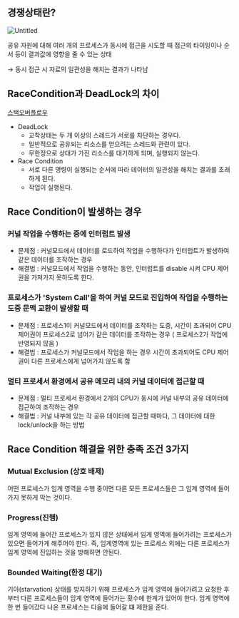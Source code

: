 ## 경쟁상태란?

![Untitled](https://s3-us-west-2.amazonaws.com/secure.notion-static.com/9010f14b-40f7-4e67-b6ff-8ad24a48b859/Untitled.png)

공유 자원에 대해 여러 개의 프로세스가 동시에 접근을 시도할 때 접근의 타이밍이나 순서 등이 결과값에 영향을 줄 수 있는 상태

→ 동시 접근 시 자료의 일관성을 해치는 결과가 나타남

## RaceCondition과 DeadLock의 차이

[스택오버플로우](https://stackoverflow.com/questions/3130079/difference-between-racearound-condition-and-deadlock)

- DeadLock
    - 교착상태는 두 개 이상의 스레드가 서로를 차단하는 경우다.
    - 일반적으로 공유되는 리소스를 얻으려는 스레드와 관련이 있다.
    - 무한정으로 상대가 가진 리소스를 대기하게 되며, 실행되지 않는다.
- Race Condition
    - 서로 다른 명령이 실행되는 순서에 따라 데이터의 일관성을 해치는 결과를 초래하게 된다.
    - 작업이 실행된다.

## **Race Condition이 발생하는 경우**

### **커널 작업을 수행하는 중에 인터럽트 발생**

- 문제점 : 커널모드에서 데이터를 로드하여 작업을 수행하다가 인터럽트가 발생하여 같은 데이터를 조작하는 경우
- 해결법 : 커널모드에서 작업을 수행하는 동안, 인터럽트를 disable 시켜 CPU 제어권을 가져가지 못하도록 한다.

### **프로세스가 'System Call'을 하여 커널 모드로 진입하여 작업을 수행하는 도중 문맥 교환이 발생할 때**

- 문제점 : 프로세스1이 커널모드에서 데이터를 조작하는 도중, 시간이 초과되어 CPU 제어권이 프로세스2로 넘어가 같은 데이터를 조작하는 경우 ( 프로세스2가 작업에 반영되지 않음 )
- 해결법 : 프로세스가 커널모드에서 작업을 하는 경우 시간이 초과되어도 CPU 제어권이 다른 프로세스에게 넘어가지 않도록 함

### **멀티 프로세서 환경에서 공유 메모리 내의 커널 데이터에 접근할 때**

- 문제점 : 멀티 프로세서 환경에서 2개의 CPU가 동시에 커널 내부의 공유 데이터에 접근하여 조작하는 경우
- 해결법 : 커널 내부에 있는 각 공유 데이터에 접근할 때마다, 그 데이터에 대한 lock/unlock을 하는 방법

## Race Condition 해결을 위한 충족 조건 3가지

### Mutual Exclusion (상호 배제)

어떤 프로세스가 임계 영역을 수행 중이면 다른 모든 프로세스들은 그 임계 영역에 들어가지 못하게 막는 것이다.

### Progress(진행)

임계 영역에 들어간 프로세스가 있지 않은 상태에서 임계 영역에 들어가려는 프로세스가 있으면 들어가게 해주어야 한다. 즉, 임계영역에 있는 프로세스 외에는 다른 프로세스가 임계 영역에 진입하는 것을 방해하면 안된다.

### Bounded Waiting(한정 대기)

기아(starvation) 상태를 방지하기 위해 프로세스가 임계 영역에 들어가려고 요청한 후부터 다른 프로세스들이 임계 영역에 들어가는 횟수에 한계가 있어야 한다. 임계 영역에 한 번 들어갔다 나온 프로세스는 다음에 들어갈 떄 제한을 준다.
